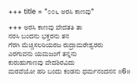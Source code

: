 +++
title = "೦೦೬ ಅರಸಿ ಕಾಣವು"

+++
ಅರಸಿ ಕಾಣವು ವೇದತತಿ ತಾ  
ನರಸಿ ಬಂದನು ಭಕ್ತರನು ತನ  
ಗೆರಗಿ ಮೆಚ್ಚಿಸಲರಿಯರಜ ರುದ್ರಾಮರೇಶ್ವರರು   
ಎರಗುವನು ಯಮಜಂಗೆ ತನ್ನನು  
ಕುರುಹುಗಾಣವು ವೇದಶಿರವಿದು  
ಮರವೆಯೋ ಹರಿ ಬಂದು ಕಂಡನು ಧರ್ಮನಂದನನ      ॥6॥